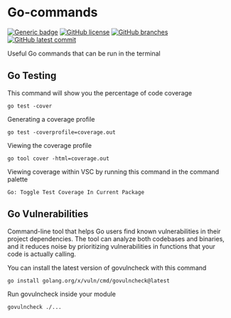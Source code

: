 # Go-commands

[![Generic badge](https://img.shields.io/badge/go-1.21.0-<COLOR>.svg)](https://shields.io/) 
[![GitHub license](https://badgen.net/github/license/AndyDHaines/go-commands)](https://github.com/AndyDHaines/go-commands/blob/main/LICENSE) 
[![GitHub branches](https://badgen.net/github/branches/AndyDHaines/go-commands)](https://github.com/AndyDHaines/go-commands/) 
[![GitHub latest commit](https://badgen.net/github/last-commit/AndyDHaines/go-commands)](https://github.com/AndyDHaines/go-commands/commits/)

Useful Go commands that can be run in the terminal

## Go Testing

This command will show you the percentage of code coverage
```
go test -cover
```
Generating a coverage profile
```
go test -coverprofile=coverage.out
```
Viewing the coverage profile
```
go tool cover -html=coverage.out
```
Viewing coverage within VSC by running this command in the command palette
```
Go: Toggle Test Coverage In Current Package
```

## Go Vulnerabilities 

Command-line tool that helps Go users find known vulnerabilities in their project dependencies. The tool can analyze both codebases and binaries, and it reduces noise by prioritizing vulnerabilities in functions that your code is actually calling.

You can install the latest version of govulncheck with this command
```
go install golang.org/x/vuln/cmd/govulncheck@latest
```

Run govulncheck inside your module
```
govulncheck ./...
```
